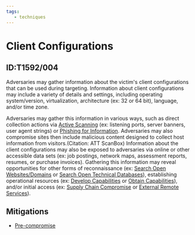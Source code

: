 ```yaml
---
tags:
   - techniques
---
```

# Client Configurations
## ID:T1592/004
Adversaries may gather information about the victim's client configurations that can be used during targeting. Information about client configurations may include a variety of details and settings, including operating system/version, virtualization, architecture (ex: 32 or 64 bit), language, and/or time zone.

Adversaries may gather this information in various ways, such as direct collection actions via [Active Scanning](techniques/T1595) (ex: listening ports, server banners, user agent strings) or [Phishing for Information](techniques/T1598). Adversaries may also compromise sites then include malicious content designed to collect host information from visitors.(Citation: ATT ScanBox) Information about the client configurations may also be exposed to adversaries via online or other accessible data sets (ex: job postings, network maps, assessment reports, resumes, or purchase invoices). Gathering this information may reveal opportunities for other forms of reconnaissance (ex: [Search Open Websites/Domains](techniques/T1593) or [Search Open Technical Databases](techniques/T1596)), establishing operational resources (ex: [Develop Capabilities](techniques/T1587) or [Obtain Capabilities](techniques/T1588)), and/or initial access (ex: [Supply Chain Compromise](techniques/T1195) or [External Remote Services](techniques/T1133)).
## Mitigations
* [Pre-compromise](mitigations/M1056)
